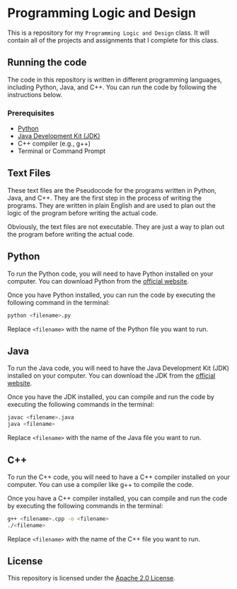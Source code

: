 # Programming Logic and Design

This is a repository for my `Programming Logic and Design` class. It will contain all of the projects and assignments that I complete for this class.

## Running the code

The code in this repository is written in different programming languages, including Python, Java, and C++. You can run the code by following the instructions below.

### Prerequisites

- [Python](https://www.python.org/downloads/)
- [Java Development Kit (JDK)](https://www.oracle.com/java/technologies/javase-jdk11-downloads.html)
- C++ compiler (e.g., g++)
- Terminal or Command Prompt

## Text Files

These text files are the Pseudocode for the programs written in Python, Java, and C++. They are the first step in the process of writing the programs. They are written in plain English and are used to plan out the logic of the program before writing the actual code.

Obviously, the text files are not executable. They are just a way to plan out the program before writing the actual code.

## Python

To run the Python code, you will need to have Python installed on your computer. You can download Python from the [official website](https://www.python.org/downloads/).

Once you have Python installed, you can run the code by executing the following command in the terminal:

```bash
python <filename>.py
```

Replace `<filename>` with the name of the Python file you want to run.

## Java

To run the Java code, you will need to have the Java Development Kit (JDK) installed on your computer. You can download the JDK from the [official website](https://www.oracle.com/java/technologies/javase-jdk11-downloads.html).

Once you have the JDK installed, you can compile and run the code by executing the following commands in the terminal:

```bash
javac <filename>.java
java <filename>
```

Replace `<filename>` with the name of the Java file you want to run.

## C++

To run the C++ code, you will need to have a C++ compiler installed on your computer. You can use a compiler like g++ to compile the code.

Once you have a C++ compiler installed, you can compile and run the code by executing the following commands in the terminal:

```bash
g++ <filename>.cpp -o <filename>
./<filename>
```

Replace `<filename>` with the name of the C++ file you want to run.

## License

This repository is licensed under the [Apache 2.0 License](LICENSE).

